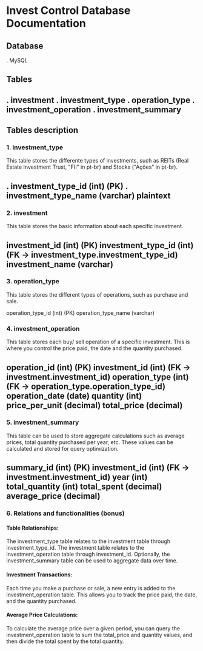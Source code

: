 # Invest Control Database Documentation

## Database
. MySQL

## Tables
. investment
. investment_type
. operation_type
. investment_operation
. investment_summary
-------------------------

## Tables description

### 1. investment_type
This table stores the differente types of investments, such as REITs (Real Estate Investment Trust, "FII" in pt-br) and Stocks ("Ações" in pt-br).

. investment_type_id (int) (PK)
. investment_type_name (varchar)
plaintext
-------------------------

### 2. investment
This table stores the basic information about each specific investment.

investment_id (int) (PK)
investment_type_id (int) (FK -> investment_type.investment_type_id)
investment_name (varchar)
-------------------------

### 3. operation_type
This table stores the different types of operations, such as purchase and sale.

operation_type_id (int) (PK)
operation_type_name (varchar)

### 4. investment_operation
This table stores each buy/ sell operation of a specific investment. This is where you control the price paid, the date and the quantity purchased.

operation_id (int) (PK)
investment_id (int) (FK -> investment.investment_id)
operation_type (int) (FK -> operation_type.operation_type_id) 
operation_date (date)
quantity (int)
price_per_unit (decimal)
total_price (decimal)
-------------------------

### 5. investment_summary

This table can be used to store aggregate calculations such as average prices, total quantity purchased per year, etc. These values ​​can be calculated and stored for query optimization.

summary_id (int) (PK)
investment_id (int) (FK -> investment.investment_id)
year (int)
total_quantity (int)
total_spent (decimal)
average_price (decimal)
-------------------------

### 6. Relations and functionalities (bonus)

#### Table Relationships:
The investment_type table relates to the investment table through investment_type_id. The investment table relates to the investment_operation table through investment_id. Optionally, the investment_summary table can be used to aggregate data over time.

#### Investment Transactions:
Each time you make a purchase or sale, a new entry is added to the investment_operation table. This allows you to track the price paid, the date, and the quantity purchased.

#### Average Price Calculations:
To calculate the average price over a given period, you can query the investment_operation table to sum the total_price and quantity values, and then divide the total spent by the total quantity.
